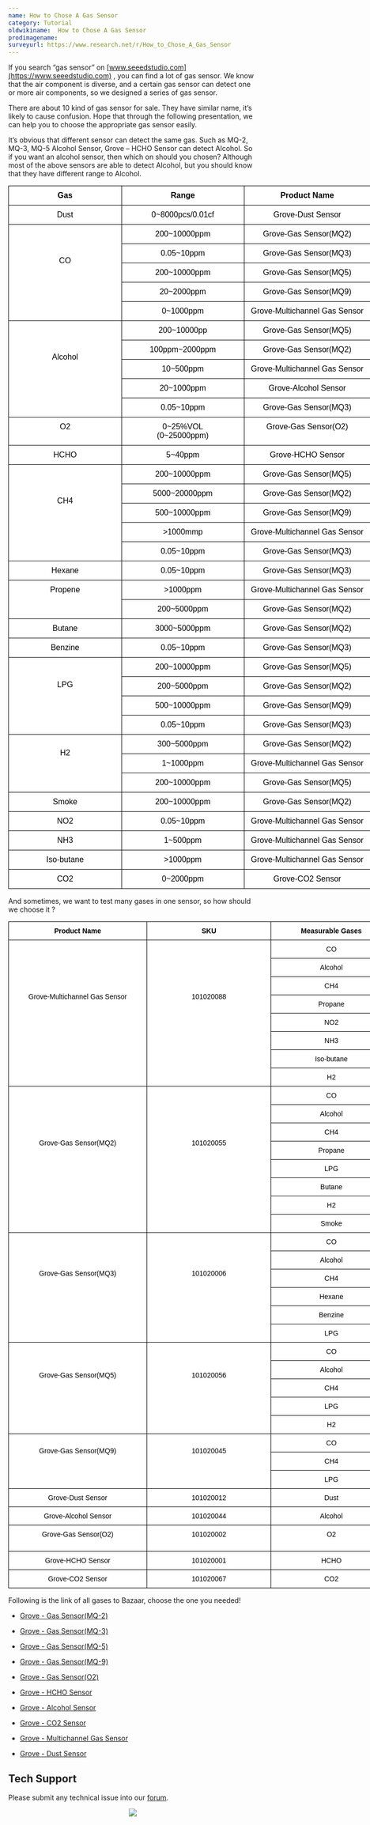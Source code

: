 ```yaml
---
name: How to Chose A Gas Sensor
category: Tutorial
oldwikiname:  How to Chose A Gas Sensor
prodimagename:
surveyurl: https://www.research.net/r/How_to_Chose_A_Gas_Sensor
---
```


If you search “gas sensor” on [www.seeedstudio.com](https://www.seeedstudio.com) , you can find a lot of gas sensor. We know that the air component is diverse, and a certain gas sensor can detect one or more air components, so we designed a series of gas sensor.

There are about 10 kind of gas sensor for sale. They have similar name, it’s likely to cause confusion. Hope that through the following presentation, we can help you to choose the appropriate gas sensor easily.

It’s obvious that different sensor can detect the same gas. Such as MQ-2, MQ-3, MQ-5 Alcohol Sensor, Grove – HCHO Sensor can detect Alcohol. So if you want an alcohol sensor, then which on should you chosen? Although most of the above sensors are able to detect Alcohol, but you should know that they have different range to Alcohol.

<style type="text/css">
.tg  {border-collapse:collapse;border-spacing:0;}
.tg td{border-color:black;border-style:solid;border-width:1px;font-family:Arial, sans-serif;font-size:14px;
  overflow:hidden;padding:10px 5px;word-break:normal;}
.tg th{border-color:black;border-style:solid;border-width:1px;font-family:Arial, sans-serif;font-size:14px;
  font-weight:normal;overflow:hidden;padding:10px 5px;word-break:normal;}
.tg .tg-l5ls{background-color:#ffffff;border-color:#000000;color:#000000;font-size:16px;font-weight:bold;text-align:center;
  vertical-align:top}
.tg .tg-q7v3{background-color:#ffffff;border-color:#000000;color:#000000;font-size:16px;text-align:center;vertical-align:top}
</style>
<table class="tg" style="undefined;table-layout: fixed; width: 984px">
<colgroup>
<col style="width: 229px">
<col style="width: 248px">
<col style="width: 256px">
<col style="width: 251px">
</colgroup>
<thead>
  <tr>
    <th class="tg-l5ls">Gas</th>
    <th class="tg-l5ls">Range</th>
    <th class="tg-l5ls">Product Name</th>
    <th class="tg-l5ls">SKU</th>
  </tr>
</thead>
<tbody>
  <tr>
    <td class="tg-q7v3">Dust</td>
    <td class="tg-q7v3">0~8000pcs/0.01cf</td>
    <td class="tg-q7v3">Grove-Dust Sensor</td>
    <td class="tg-q7v3">101020012</td>
  </tr>
  <tr>
    <td class="tg-q7v3" rowspan="5"><br><br><br>CO</td>
    <td class="tg-q7v3">200~10000ppm</td>
    <td class="tg-q7v3">Grove-Gas Sensor(MQ2)</td>
    <td class="tg-q7v3">101020055</td>
  </tr>
  <tr>
    <td class="tg-q7v3">0.05~10ppm</td>
    <td class="tg-q7v3">Grove-Gas Sensor(MQ3)</td>
    <td class="tg-q7v3">101020006</td>
  </tr>
  <tr>
    <td class="tg-q7v3">200~10000ppm</td>
    <td class="tg-q7v3">Grove-Gas Sensor(MQ5)</td>
    <td class="tg-q7v3">101020056</td>
  </tr>
  <tr>
    <td class="tg-q7v3">20~2000ppm</td>
    <td class="tg-q7v3">Grove-Gas Sensor(MQ9)</td>
    <td class="tg-q7v3">101020045</td>
  </tr>
  <tr>
    <td class="tg-q7v3">0~1000ppm</td>
    <td class="tg-q7v3">Grove-Multichannel Gas Sensor</td>
    <td class="tg-q7v3">101020088</td>
  </tr>
  <tr>
    <td class="tg-q7v3" rowspan="5"><br><br><br>Alcohol</td>
    <td class="tg-q7v3">200~10000pp</td>
    <td class="tg-q7v3">Grove-Gas Sensor(MQ5)</td>
    <td class="tg-q7v3">101020056</td>
  </tr>
  <tr>
    <td class="tg-q7v3">100ppm~2000ppm</td>
    <td class="tg-q7v3">Grove-Gas Sensor(MQ2)</td>
    <td class="tg-q7v3">101020055</td>
  </tr>
  <tr>
    <td class="tg-q7v3">10~500ppm</td>
    <td class="tg-q7v3">Grove-Multichannel Gas Sensor</td>
    <td class="tg-q7v3">101020088</td>
  </tr>
  <tr>
    <td class="tg-q7v3">20~1000ppm</td>
    <td class="tg-q7v3">Grove-Alcohol Sensor</td>
    <td class="tg-q7v3">101020044</td>
  </tr>
  <tr>
    <td class="tg-q7v3">0.05~10ppm</td>
    <td class="tg-q7v3">Grove-Gas Sensor(MQ3)</td>
    <td class="tg-q7v3">101020006</td>
  </tr>
  <tr>
    <td class="tg-q7v3">O2</td>
    <td class="tg-q7v3">0~25%VOL<br>(0~25000ppm)</td>
    <td class="tg-q7v3">Grove-Gas Sensor(O2)</td>
    <td class="tg-q7v3">101020002</td>
  </tr>
  <tr>
    <td class="tg-q7v3">HCHO</td>
    <td class="tg-q7v3">5~40ppm</td>
    <td class="tg-q7v3">Grove-HCHO Sensor</td>
    <td class="tg-q7v3">101020001</td>
  </tr>
  <tr>
    <td class="tg-q7v3" rowspan="5"><br><br><br>CH4</td>
    <td class="tg-q7v3">200~10000ppm</td>
    <td class="tg-q7v3">Grove-Gas Sensor(MQ5)</td>
    <td class="tg-q7v3">101020056</td>
  </tr>
  <tr>
    <td class="tg-q7v3">5000~20000ppm</td>
    <td class="tg-q7v3">Grove-Gas Sensor(MQ2)</td>
    <td class="tg-q7v3">101020055</td>
  </tr>
  <tr>
    <td class="tg-q7v3">500~10000ppm</td>
    <td class="tg-q7v3">Grove-Gas Sensor(MQ9)</td>
    <td class="tg-q7v3">101020045</td>
  </tr>
  <tr>
    <td class="tg-q7v3">&gt;1000mmp</td>
    <td class="tg-q7v3">Grove-Multichannel Gas Sensor</td>
    <td class="tg-q7v3">101020088</td>
  </tr>
  <tr>
    <td class="tg-q7v3">0.05~10ppm</td>
    <td class="tg-q7v3">Grove-Gas Sensor(MQ3)</td>
    <td class="tg-q7v3">101020006</td>
  </tr>
  <tr>
    <td class="tg-q7v3">Hexane</td>
    <td class="tg-q7v3">0.05~10ppm</td>
    <td class="tg-q7v3">Grove-Gas Sensor(MQ3)</td>
    <td class="tg-q7v3">101020006</td>
  </tr>
  <tr>
    <td class="tg-q7v3" rowspan="2">Propene</td>
    <td class="tg-q7v3">&gt;1000ppm</td>
    <td class="tg-q7v3">Grove-Multichannel Gas Sensor</td>
    <td class="tg-q7v3">101020088</td>
  </tr>
  <tr>
    <td class="tg-q7v3">200~5000ppm</td>
    <td class="tg-q7v3">Grove-Gas Sensor(MQ2)</td>
    <td class="tg-q7v3">101020055</td>
  </tr>
  <tr>
    <td class="tg-q7v3">Butane</td>
    <td class="tg-q7v3">3000~5000ppm</td>
    <td class="tg-q7v3">Grove-Gas Sensor(MQ2)</td>
    <td class="tg-q7v3">101020055</td>
  </tr>
  <tr>
    <td class="tg-q7v3">Benzine</td>
    <td class="tg-q7v3">0.05~10ppm</td>
    <td class="tg-q7v3">Grove-Gas Sensor(MQ3)</td>
    <td class="tg-q7v3">01020006</td>
  </tr>
  <tr>
    <td class="tg-q7v3" rowspan="4"><br><br>LPG</td>
    <td class="tg-q7v3">200~10000ppm</td>
    <td class="tg-q7v3">Grove-Gas Sensor(MQ5)</td>
    <td class="tg-q7v3">101020056</td>
  </tr>
  <tr>
    <td class="tg-q7v3">200~5000ppm</td>
    <td class="tg-q7v3">Grove-Gas Sensor(MQ2)</td>
    <td class="tg-q7v3">101020055</td>
  </tr>
  <tr>
    <td class="tg-q7v3">500~10000ppm</td>
    <td class="tg-q7v3">Grove-Gas Sensor(MQ9)</td>
    <td class="tg-q7v3">101020045</td>
  </tr>
  <tr>
    <td class="tg-q7v3">0.05~10ppm</td>
    <td class="tg-q7v3">Grove-Gas Sensor(MQ3)</td>
    <td class="tg-q7v3">01020006</td>
  </tr>
  <tr>
    <td class="tg-q7v3" rowspan="3"><br>H2</td>
    <td class="tg-q7v3">300~5000ppm</td>
    <td class="tg-q7v3">Grove-Gas Sensor(MQ2)</td>
    <td class="tg-q7v3">101020055</td>
  </tr>
  <tr>
    <td class="tg-q7v3">1~1000ppm</td>
    <td class="tg-q7v3">Grove-Multichannel Gas Sensor</td>
    <td class="tg-q7v3">101020088</td>
  </tr>
  <tr>
    <td class="tg-q7v3">200~10000ppm</td>
    <td class="tg-q7v3">Grove-Gas Sensor(MQ5)</td>
    <td class="tg-q7v3">101020056</td>
  </tr>
  <tr>
    <td class="tg-q7v3">Smoke</td>
    <td class="tg-q7v3">200~10000ppm</td>
    <td class="tg-q7v3">Grove-Gas Sensor(MQ2)</td>
    <td class="tg-q7v3">101020055</td>
  </tr>
  <tr>
    <td class="tg-q7v3">NO2</td>
    <td class="tg-q7v3">0.05~10ppm</td>
    <td class="tg-q7v3">Grove-Multichannel Gas Sensor</td>
    <td class="tg-q7v3">101020088</td>
  </tr>
  <tr>
    <td class="tg-q7v3">NH3</td>
    <td class="tg-q7v3">1~500ppm</td>
    <td class="tg-q7v3">Grove-Multichannel Gas Sensor</td>
    <td class="tg-q7v3">101020088</td>
  </tr>
  <tr>
    <td class="tg-q7v3">Iso-butane</td>
    <td class="tg-q7v3">&gt;1000ppm</td>
    <td class="tg-q7v3">Grove-Multichannel Gas Sensor</td>
    <td class="tg-q7v3">101020088</td>
  </tr>
  <tr>
    <td class="tg-q7v3">CO2</td>
    <td class="tg-q7v3">0~2000ppm</td>
    <td class="tg-q7v3">Grove-CO2 Sensor</td>
    <td class="tg-q7v3">101020067</td>
  </tr>
</tbody>
</table>

And sometimes, we want to test many gases in one sensor, so how should we choose it ?

<style type="text/css">
.tg  {border-collapse:collapse;border-spacing:0;}
.tg td{border-color:black;border-style:solid;border-width:1px;font-family:Arial, sans-serif;font-size:14px;
  overflow:hidden;padding:10px 5px;word-break:normal;}
.tg th{border-color:black;border-style:solid;border-width:1px;font-family:Arial, sans-serif;font-size:14px;
  font-weight:normal;overflow:hidden;padding:10px 5px;word-break:normal;}
.tg .tg-v0nz{background-color:#ffffff;border-color:#000000;color:#000000;text-align:center;vertical-align:top}
.tg .tg-wzu8{background-color:#ffffff;border-color:#000000;color:#000000;font-weight:bold;text-align:center;vertical-align:top}
</style>
<table class="tg" style="undefined;table-layout: fixed; width: 1024px">
<colgroup>
<col style="width: 280px">
<col style="width: 252px">
<col style="width: 244px">
<col style="width: 248px">
</colgroup>
<thead>
  <tr>
    <th class="tg-wzu8">Product Name</th>
    <th class="tg-wzu8">SKU</th>
    <th class="tg-wzu8">Measurable Gases</th>
    <th class="tg-wzu8">Range</th>
  </tr>
</thead>
<tbody>
  <tr>
    <td class="tg-v0nz" rowspan="8"><br><br><br><br><br><br>Grove-Multichannel Gas Sensor</td>
    <td class="tg-v0nz" rowspan="8"><br><br><br><br><br><br>101020088</td>
    <td class="tg-v0nz">CO</td>
    <td class="tg-v0nz">0~1000ppm</td>
  </tr>
  <tr>
    <td class="tg-v0nz">Alcohol</td>
    <td class="tg-v0nz">10~500ppm</td>
  </tr>
  <tr>
    <td class="tg-v0nz">CH4</td>
    <td class="tg-v0nz">&gt;1000ppm</td>
  </tr>
  <tr>
    <td class="tg-v0nz">Propane</td>
    <td class="tg-v0nz">&gt;1000ppm</td>
  </tr>
  <tr>
    <td class="tg-v0nz">NO2</td>
    <td class="tg-v0nz">0.05~10ppm</td>
  </tr>
  <tr>
    <td class="tg-v0nz">NH3</td>
    <td class="tg-v0nz">1~500p</td>
  </tr>
  <tr>
    <td class="tg-v0nz">Iso-butane</td>
    <td class="tg-v0nz">&gt;1000pm</td>
  </tr>
  <tr>
    <td class="tg-v0nz">H2</td>
    <td class="tg-v0nz">1~1000ppm</td>
  </tr>
  <tr>
    <td class="tg-v0nz" rowspan="8"><br><br><br><br><br><br>Grove-Gas Sensor(MQ2)</td>
    <td class="tg-v0nz" rowspan="8"><br><br><br><br><br><br>101020055</td>
    <td class="tg-v0nz">CO</td>
    <td class="tg-v0nz">200~10000ppm</td>
  </tr>
  <tr>
    <td class="tg-v0nz">Alcohol</td>
    <td class="tg-v0nz">100~2000ppm</td>
  </tr>
  <tr>
    <td class="tg-v0nz">CH4</td>
    <td class="tg-v0nz">5000^20000ppm</td>
  </tr>
  <tr>
    <td class="tg-v0nz">Propane</td>
    <td class="tg-v0nz">200~5000ppm</td>
  </tr>
  <tr>
    <td class="tg-v0nz">LPG</td>
    <td class="tg-v0nz">200~5000ppm</td>
  </tr>
  <tr>
    <td class="tg-v0nz">Butane</td>
    <td class="tg-v0nz">3000~5000ppm</td>
  </tr>
  <tr>
    <td class="tg-v0nz">H2</td>
    <td class="tg-v0nz">300~500pp</td>
  </tr>
  <tr>
    <td class="tg-v0nz">Smoke</td>
    <td class="tg-v0nz">200~10000ppm</td>
  </tr>
  <tr>
    <td class="tg-v0nz" rowspan="6"><br><br><br><br>Grove-Gas Sensor(MQ3)</td>
    <td class="tg-v0nz" rowspan="6"><br><br><br><br>101020006</td>
    <td class="tg-v0nz">CO</td>
    <td class="tg-v0nz">0.05~10ppm</td>
  </tr>
  <tr>
    <td class="tg-v0nz">Alcohol</td>
    <td class="tg-v0nz">0.05~10ppm</td>
  </tr>
  <tr>
    <td class="tg-v0nz">CH4</td>
    <td class="tg-v0nz">0.05~10ppm</td>
  </tr>
  <tr>
    <td class="tg-v0nz">Hexane</td>
    <td class="tg-v0nz">0.05~10ppm</td>
  </tr>
  <tr>
    <td class="tg-v0nz">Benzine</td>
    <td class="tg-v0nz">0.05~10ppm</td>
  </tr>
  <tr>
    <td class="tg-v0nz">LPG</td>
    <td class="tg-v0nz">0.05~10ppm</td>
  </tr>
  <tr>
    <td class="tg-v0nz" rowspan="5"><br><br><br>Grove-Gas Sensor(MQ5)</td>
    <td class="tg-v0nz" rowspan="5"><br><br><br>101020056</td>
    <td class="tg-v0nz">CO</td>
    <td class="tg-v0nz">200~10000ppm</td>
  </tr>
  <tr>
    <td class="tg-v0nz">Alcohol</td>
    <td class="tg-v0nz">200~10000ppm</td>
  </tr>
  <tr>
    <td class="tg-v0nz">CH4</td>
    <td class="tg-v0nz">200~10000ppm</td>
  </tr>
  <tr>
    <td class="tg-v0nz">LPG</td>
    <td class="tg-v0nz">200~10000ppm</td>
  </tr>
  <tr>
    <td class="tg-v0nz">H2</td>
    <td class="tg-v0nz">200~10000ppm</td>
  </tr>
  <tr>
    <td class="tg-v0nz" rowspan="3"><br>Grove-Gas Sensor(MQ9)</td>
    <td class="tg-v0nz" rowspan="3"><br>101020045</td>
    <td class="tg-v0nz">CO</td>
    <td class="tg-v0nz">20~2000ppm</td>
  </tr>
  <tr>
    <td class="tg-v0nz">CH4</td>
    <td class="tg-v0nz">500~10000ppm</td>
  </tr>
  <tr>
    <td class="tg-v0nz">LPG</td>
    <td class="tg-v0nz">500~10000ppm</td>
  </tr>
  <tr>
    <td class="tg-v0nz">Grove-Dust Sensor</td>
    <td class="tg-v0nz">101020012</td>
    <td class="tg-v0nz">Dust</td>
    <td class="tg-v0nz">0~8000pcs/0.01cf</td>
  </tr>
  <tr>
    <td class="tg-v0nz">Grove-Alcohol Sensor</td>
    <td class="tg-v0nz">101020044</td>
    <td class="tg-v0nz">Alcohol</td>
    <td class="tg-v0nz">20~1000ppm</td>
  </tr>
  <tr>
    <td class="tg-v0nz">Grove-Gas Sensor(O2)<br></td>
    <td class="tg-v0nz">101020002</td>
    <td class="tg-v0nz">O2</td>
    <td class="tg-v0nz">0~25%VOL<br>(0~25000pp)</td>
  </tr>
  <tr>
    <td class="tg-v0nz">Grove-HCHO Sensor</td>
    <td class="tg-v0nz">101020001</td>
    <td class="tg-v0nz">HCHO</td>
    <td class="tg-v0nz">5~40ppm</td>
  </tr>
  <tr>
    <td class="tg-v0nz">Grove-CO2 Sensor</td>
    <td class="tg-v0nz">101020067</td>
    <td class="tg-v0nz">CO2</td>
    <td class="tg-v0nz">0~200ppm</td>
  </tr>
</tbody>
</table>


Following is the link of all gases to Bazaar, choose the one you needed!

- [Grove - Gas Sensor(MQ-2)](https://www.seeedstudio.com/depot/grove-gas-sensormq2-p-937.html?cPath=25_27)

- [Grove - Gas Sensor(MQ-3)](https://www.seeedstudio.com/depot/grove-gas-sensormq3-p-1418.html?cPath=25_27)

- [Grove - Gas Sensor(MQ-5)](https://www.seeedstudio.com/depot/grove-gas-sensormq5-p-938.html?cPath=25_27)

- [Grove - Gas Sensor(MQ-9)](https://www.seeedstudio.com/depot/grove-gas-sensormq9-p-1419.html?cPath=25_27)

- [Grove - Gas Sensor(O2)](https://www.seeedstudio.com/depot/grove-gas-sensoro2-p-1541.html?cPath=25_27)

- [Grove - HCHO Sensor](https://www.seeedstudio.com/depot/grove-hcho-sensor-p-1593.html?cPath=25_27)

- [Grove - Alcohol Sensor](https://www.seeedstudio.com/depot/grove-alcohol-sensor-p-764.html?cPath=25_27)

- [Grove - CO2 Sensor](https://www.seeedstudio.com/depot/Grove-CO2-Sensor-p-1863.html)

- [Grove - Multichannel Gas Sensor](https://www.seeedstudio.com/depot/Grove-Multichannel-Gas-Sensor-p-2502.html)

- [Grove - Dust Sensor](https://www.seeedstudio.com/depot/Grove-Dust-Sensor-p-1050.html)


## Tech Support
Please submit any technical issue into our [forum](https://forum.seeedstudio.com/). <br /><p style="text-align:center"><a href="https://www.seeedstudio.com/act-4.html?utm_source=wiki&utm_medium=wikibanner&utm_campaign=newproducts" target="_blank"><img src="https://files.seeedstudio.com/wiki/Wiki_Banner/new_product.jpg" /></a></p>